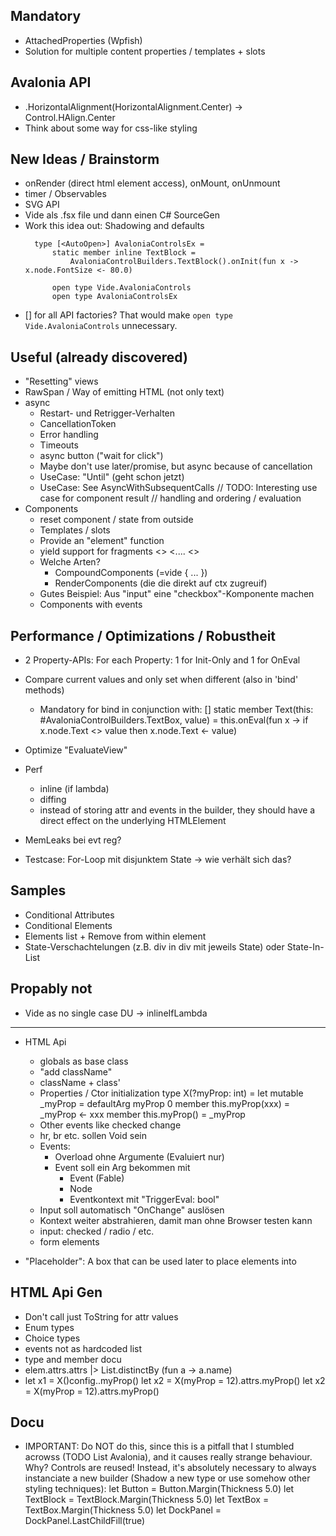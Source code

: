 
Mandatory
---

* AttachedProperties (Wpfish)
* Solution for multiple content properties / templates + slots

Avalonia API
---

* .HorizontalAlignment(HorizontalAlignment.Center) 
  -> Control.HAlign.Center
* Think about some way for css-like styling


New Ideas / Brainstorm
---

* onRender (direct html element access), onMount, onUnmount
* timer / Observables
* SVG API
* Vide als .fsx file und dann einen C# SourceGen
* Work this idea out: Shadowing and defaults
  ```
    type [<AutoOpen>] AvaloniaControlsEx =
        static member inline TextBlock =
            AvaloniaControlBuilders.TextBlock().onInit(fun x -> x.node.FontSize <- 80.0)

        open type Vide.AvaloniaControls
        open type AvaloniaControlsEx
    ```
* [<AutoOpen>] for all API factories? That would make `open type Vide.AvaloniaControls` unnecessary.

Useful (already discovered)
---

* "Resetting" views
* RawSpan / Way of emitting HTML (not only text)
* async
    * Restart- und Retrigger-Verhalten
    * CancellationToken
    * Error handling
    * Timeouts
    * async button ("wait for click")
    * Maybe don't use later/promise, but async because of cancellation
    * UseCase: "Until" (geht schon jetzt)
    * UseCase: See AsyncWithSubsequentCalls
        // TODO: Interesting use case for component result
        // handling and ordering / evaluation
* Components
    * reset component / state from outside
    * Templates / slots
    * Provide an "element" function
    * yield support for fragments
        <>
            <....
        <>
    * Welche Arten?
        * CompoundComponents (=vide { ... })
        * RenderComponents (die die direkt auf ctx zugreuif)
    * Gutes Beispiel: Aus "input" eine "checkbox"-Komponente machen
    * Components with events


Performance / Optimizations / Robustheit
---

* 2 Property-APIs: For each Property: 1 for Init-Only and 1 for OnEval
* Compare current values and only set when different (also in 'bind' methods)
  * Mandatory for bind in conjunction with:
    [<Extension>]
    static member Text(this: #AvaloniaControlBuilders.TextBox, value) =
        this.onEval(fun x -> if x.node.Text <> value then x.node.Text <- value)

* Optimize "EvaluateView"
* Perf
  * inline (if lambda)
  * diffing
  * instead of storing attr and events in the builder, they should have a direct effect on the underlying HTMLElement
* MemLeaks bei evt reg?
* Testcase:
    For-Loop mit disjunktem State -> wie verhält sich das?


Samples
---
* Conditional Attributes
* Conditional Elements
* Elements list + Remove from within element
* State-Verschachtelungen (z.B. div in div mit jeweils State) oder State-In-List



Propably not
---
* Vide as no single case DU -> inlineIfLambda




----------------------------



* HTML Api
    * globals as base class
    * "add className"
    * className + class'
    * Properties / Ctor initialization
        type X(?myProp: int) =
            let mutable _myProp = defaultArg myProp 0
            member this.myProp(xxx) = _myProp <- xxx
            member this.myProp() = _myProp
    * Other events like checked change
    * hr, br etc. sollen Void sein
    * Events:
        * Overload ohne Argumente (Evaluiert nur)
        * Event soll ein Arg bekommen mit
            - Event (Fable)
            - Node
            - Eventkontext mit "TriggerEval: bool"
    * Input soll automatisch "OnChange" auslösen
    * Kontext weiter abstrahieren, damit man ohne Browser testen kann
    * input: checked / radio / etc.
    * form elements

* "Placeholder": A box that can be used later to place elements into


HTML Api Gen
---

* Don't call just ToString for attr values
* Enum types
* Choice types
* events not as hardcoded list
* type and member docu
* elem.attrs.attrs |> List.distinctBy (fun a -> a.name)
*
    let x1 = X()config..myProp()
    let x2 = X(myProp = 12).attrs.myProp()
    let x2 = X(myProp = 12).attrs.myProp()

Docu
---

* IMPORTANT: Do NOT do this, since this is a pitfall that I stumbled acrowss (TODO List Avalonia), and it causes really strange behaviour. Why? Controls are reused! Instead, it's absolutely necessary to always instanciate a new builder (Shadow a new type or use somehow other styling techniques):
    let Button = Button.Margin(Thickness 5.0)
    let TextBlock = TextBlock.Margin(Thickness 5.0)
    let TextBox = TextBox.Margin(Thickness 5.0)
    let DockPanel = DockPanel.LastChildFill(true)

